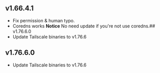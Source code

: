 ## v1.66.4.1
- Fix permission & human typo.
- Coredns works
**Notice**
No need update if you're not use coredns.## v1.76.6.0
- Update Tailscale binaries to v1.76.6
## v1.76.6.0
- Update Tailscale binaries to v1.76.6

